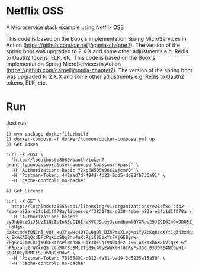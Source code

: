 # Netflix OSS
A Microservice stack example using Netflix OSS

This code is based on the Book's implementation Spring MicroServices in Action (https://github.com/carnellj/spmia-chapter7). The version of the spring boot was upgraded to 2.X.X and some other adjustments e.g. Redis to Oauth2 tokens, ELK, etc.		 This code is based on the Book's implementation Spring MicroServices in Action (https://github.com/carnellj/spmia-chapter7). The version of the spring boot was upgraded to 2.X.X and some other adjustments e.g. Redis to Oauth2 tokens, ELK, etc.

# Run

Just run: 
```
1) mvn package dockerfile:build
2) docker-compose -f docker/common/docker-compose.yml up
3) Get Token

curl -X POST \
  'http://localhost:8080/oauth/token?grant_type=password&username=user&password=pass' \
  -H 'Authorization: Basic Y2xpZW50SWQ6c2VjcmV0' \
  -H 'Postman-Token: 442aad7d-494d-4b22-9dd5-dd88fb736a81' \
  -H 'cache-control: no-cache'

4) Get License

curl -X GET \
  http://localhost:5555/api/licensing/v1/organizations/e254f8c-c442-4ebe-a82a-e2fc1d1ff78a/licenses/f3831f8c-c338-4ebe-a82a-e2fc1d1ff78a \
  -H 'Authorization: bearer eyJhbGciOiJSUzI1NiIsInR5cCI6IkpXVCJ9.eyJvcmdhbml6YXRpb25JZCI6ImQxODU5ZjFmLTRiZDctNDU5My04NjU0LWVhNmQ5YTZhNjI2ZSIsImV4cCI6MTU5NTEwNjUxNiwidXNlcl9uYW1lIjoidXNlciIsImp0aSI6IjNmN2E3ZGVmLTViODQtNDI2My04MjUxLWE4ZmY3OTNlMWY2ZiIsImNsaWVudF9pZCI6ImNsaWVudElkIiwic2NvcGUiOlsicmVhZCIsIndyaXRlIl19.RLU9lYmoOVqBV08_DZwL7CGwqv_olszRdBkto7bnJeZBKC-_HoHgm-dzRxtmdWfONCn5_v0f_xuXfawHc4DYDL6gDl_DZhPmsXLvgMpiYyZcKq8sdXYt1q343xMqo0aqgq6-k_EkAKA0gQcdEFcPqkdcSQq9hv4aXcRjiC8SzxYsFKjGEByrw-ZEgGcGCbmCRLjW9kF84csPlNcn86JQqYJDE9qT9N04dFz-1S6-AX3mxhAK81VlqrK-Gf-nPSpzphg2rWXxYQ5_ztuB8Y8d8MiCTgB9cAlsEWWXlHfGCRsFs3GG_B3JD8E4NC6yH1-30910EyTMMCfSLub0H9cRdw' \
  -H 'Postman-Token: 76855401-b012-4a31-bad9-3d5235a15a50' \
  -H 'cache-control: no-cache'
  
```
